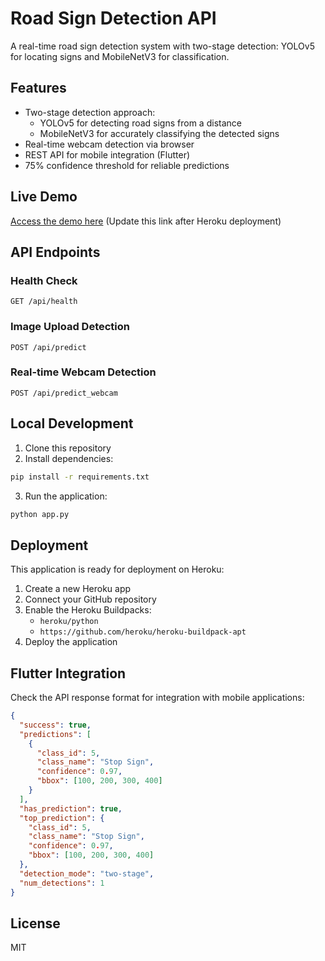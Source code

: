 # Road Sign Detection API

A real-time road sign detection system with two-stage detection: YOLOv5 for locating signs and MobileNetV3 for classification.

## Features

- Two-stage detection approach:
  - YOLOv5 for detecting road signs from a distance
  - MobileNetV3 for accurately classifying the detected signs
- Real-time webcam detection via browser
- REST API for mobile integration (Flutter)
- 75% confidence threshold for reliable predictions

## Live Demo

[Access the demo here](#) (Update this link after Heroku deployment)

## API Endpoints

### Health Check
```
GET /api/health
```

### Image Upload Detection
```
POST /api/predict
```

### Real-time Webcam Detection
```
POST /api/predict_webcam
```

## Local Development

1. Clone this repository
2. Install dependencies:
```bash
pip install -r requirements.txt
```
3. Run the application:
```bash
python app.py
```

## Deployment

This application is ready for deployment on Heroku:

1. Create a new Heroku app
2. Connect your GitHub repository
3. Enable the Heroku Buildpacks:
   - `heroku/python`
   - `https://github.com/heroku/heroku-buildpack-apt`
4. Deploy the application

## Flutter Integration

Check the API response format for integration with mobile applications:

```json
{
  "success": true,
  "predictions": [
    {
      "class_id": 5,
      "class_name": "Stop Sign",
      "confidence": 0.97,
      "bbox": [100, 200, 300, 400]
    }
  ],
  "has_prediction": true,
  "top_prediction": {
    "class_id": 5,
    "class_name": "Stop Sign",
    "confidence": 0.97,
    "bbox": [100, 200, 300, 400]
  },
  "detection_mode": "two-stage",
  "num_detections": 1
}
```

## License

MIT
